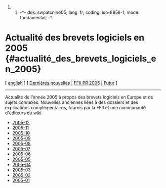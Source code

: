 1.  1.  -\*- dok: swpatcnino05; lang: fr; coding: iso-8859-1; mode:
        fundamental; -\*-

# Actualité des brevets logiciels en 2005 {#actualité_des_brevets_logiciels_en_2005}

\[ [ english](Swpatcnino05En "wikilink") \] \[ [ Dernières
nouvelles](SwpatcninoFr "wikilink") \| [FFII PR
2005](http://swpat.ffii.org/log/05/index.fr.html "wikilink") \| [
Futur](SwpatFuturFr "wikilink") \]

------------------------------------------------------------------------

Actualité de l\'année 2005 à propos des brevets logiciels en Europe et
de sujets connexes. Nouvelles anciennes liées à des dossiers et des
explications complémentaires, fournis par la FFII et une communauté
d\'éditeurs du wiki.

-   [ 2005-12](Swpatcnino0512Fr "wikilink")
-   [ 2005-11](Swpatcnino0511Fr "wikilink")
-   [ 2005-10](Swpatcnino0510Fr "wikilink")
-   [ 2005-09](Swpatcnino0509Fr "wikilink")
-   [ 2005-08](Swpatcnino0508Fr "wikilink")
-   [ 2005-07](Swpatcnino0507Fr "wikilink")
-   [ 2005-06](Swpatcnino0506Fr "wikilink")
-   [ 2005-05](Swpatcnino0505Fr "wikilink")
-   [ 2005-04](Swpatcnino0504Fr "wikilink")
-   [ 2005-03](Swpatcnino0503Fr "wikilink")
-   [ 2005-02](Swpatcnino0502Fr "wikilink")
-   [ 2005-01](Swpatcnino0501Fr "wikilink")
